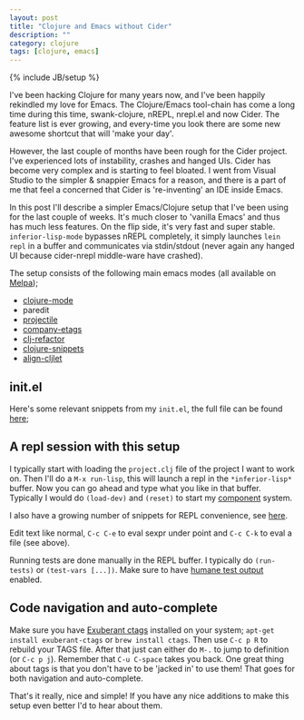 ```yaml
---
layout: post
title: "Clojure and Emacs without Cider"
description: ""
category: clojure
tags: [clojure, emacs]
---
```

{% include JB/setup %}

I've been hacking Clojure for many years now, and I've been happily rekindled my love for Emacs. The Clojure/Emacs tool-chain has come a long time during this time, swank-clojure, nREPL, nrepl.el and now Cider. The feature list is ever growing, and every-time you look there are some new awesome shortcut that will 'make your day'.

However, the last couple of months have been rough for the Cider project. I've experienced lots of instability, crashes and hanged UIs. Cider has become very complex and is starting to feel bloated. I went from Visual Studio to the simpler & snappier Emacs for a reason, and there is a part of me that feel a concerned that Cider is 're-inventing' an IDE inside Emacs.

In this post I'll describe a simpler Emacs/Clojure setup that I've been using for the last couple of weeks. It's much closer to 'vanilla Emacs' and thus has much less features. On the flip side, it's very fast and super stable. `inferior-lisp-mode` bypasses nREPL completely, it simply launches `lein repl` in a buffer and communicates via stdin/stdout (never again any hanged UI because cider-nrepl middle-ware have crashed).

The setup consists of the following main emacs modes (all available on [Melpa](http://melpa.milkbox.net/#/));

- [clojure-mode](https://github.com/clojure-emacs/clojure-mode)
- paredit
- [projectile](https://github.com/bbatsov/projectile)
- [company-etags](https://github.com/company-mode/company-mode)
- [clj-refactor](https://github.com/clojure-emacs/clj-refactor.el)
- [clojure-snippets](https://github.com/mpenet/clojure-snippets)
- [align-cljlet](https://github.com/gstamp/align-cljlet)

## init.el
Here's some relevant snippets from my `init.el`, the full file can be found [here](https://github.com/martintrojer/dotfiles/blob/master/.emacs.d/full-init.el);

<script src="https://gist.github.com/martintrojer/14ebb9b2a51b8e53a6e5.js"> </script>

## A repl session with this setup
I typically start with loading the `project.clj` file of the project I want to work on. Then I'll do a `M-x run-lisp`, this will launch a repl in the `*inferior-lisp*` buffer. Now you can go ahead and type what you like in that buffer. Typically I would do `(load-dev)` and `(reset)` to start my [component](https://github.com/stuartsierra/component) system.

I also have a growing number of snippets for REPL convenience, see [here](https://github.com/martintrojer/dotfiles/tree/master/.emacs.d/snippets).

Edit text like normal, `C-c C-e` to eval sexpr under point and `C-c C-k` to eval a file (see above).

Running tests are done manually in the REPL buffer. I typically do `(run-tests)` or `(test-vars [...])`. Make sure to have [humane test output](https://github.com/pjstadig/humane-test-output) enabled.

## Code navigation and auto-complete
Make sure you have [Exuberant ctags](http://ctags.sourceforge.net) installed on your system; `apt-get install exuberant-ctags` or `brew install ctags`. Then use `C-c p R` to rebuild your TAGS file. After that just can either do `M-.` to jump to definition (or `C-c p j`). Remember that `C-u C-space` takes you back. One great thing about tags is that you don't have to be 'jacked in' to use them! That goes for both navigation and auto-complete.



That's it really, nice and simple! If you have any nice additions to make this setup even better I'd to hear about them.
